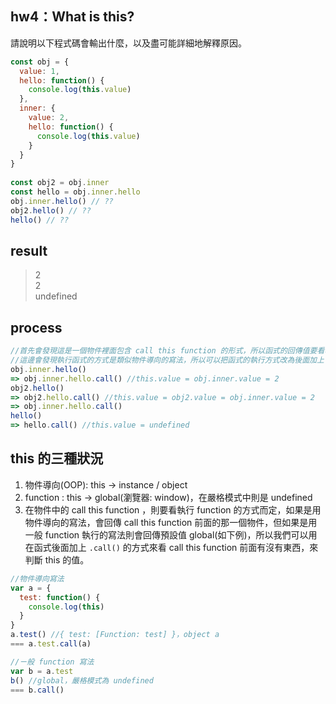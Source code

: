 ## hw4：What is this?

請說明以下程式碼會輸出什麼，以及盡可能詳細地解釋原因。

``` js
const obj = {
  value: 1,
  hello: function() {
    console.log(this.value)
  },
  inner: {
    value: 2,
    hello: function() {
      console.log(this.value)
    }
  }
}
  
const obj2 = obj.inner
const hello = obj.inner.hello
obj.inner.hello() // ??
obj2.hello() // ??
hello() // ??
```
## result
> 2  
2  
undefined
## process
```js
//首先會發現這是一個物件裡面包含 call this function 的形式，所以函式的回傳值要看執行函式的方式而定
//這邊會發現執行函式的方式是類似物件導向的寫法，所以可以把函式的執行方式改為後面加上 .call() 的方式，this 的值就會是 call this 的 function (hello)前面的那一個東西
obj.inner.hello()
=> obj.inner.hello.call() //this.value = obj.inner.value = 2
obj2.hello()
=> obj2.hello.call() //this.value = obj2.value = obj.inner.value = 2
=> obj.inner.hello.call()
hello()
=> hello.call() //this.value = undefined
```
## this 的三種狀況
1. 物件導向(OOP): this -> instance / object
2. function : this -> global(瀏覽器: window)，在嚴格模式中則是 undefined
3. 在物件中的 call this function ，則要看執行 function 的方式而定，如果是用物件導向的寫法，會回傳 call this function 前面的那一個物件，但如果是用一般 function 執行的寫法則會回傳預設值 global(如下例)，所以我們可以用在函式後面加上 ``.call()`` 的方式來看 call this function 前面有沒有東西，來判斷 this 的值。
```js
//物件導向寫法
var a = {
  test: function() {
    console.log(this)
  }
}
a.test() //{ test: [Function: test] }，object a
=== a.test.call(a)

//ㄧ般 function 寫法
var b = a.test
b() //global，嚴格模式為 undefined
=== b.call()
```
